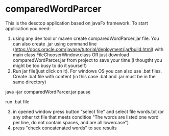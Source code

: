 # comparedWordParcer

This is the desctop application based on javaFx framework. To start application you need: 
1) using any dev tool or maven create comparedWordParcer.jar file. You can also create .jar using command line (https://docs.oracle.com/javase/tutorial/deployment/jar/build.html) with main class FileChooserWindow.class
OR just download comparedWordParcer.jar from project to save your time (i thougtht you might be too busy to do it yourself)
2) Run jar file(just click on it). For windows OS  you can also use .bat files. Create .bat file with content (in this case .bat and .jar must be in the same directory)

java -jar comparedWordParcer.jar
pause

run .bat file

3) in opened window press button "select file" and select file words.txt (or any other txt file that meets conditios "The words are listed one word per line, do not contain spaces,
and are all lowercase")
4) press "check concatenated words" to see results
